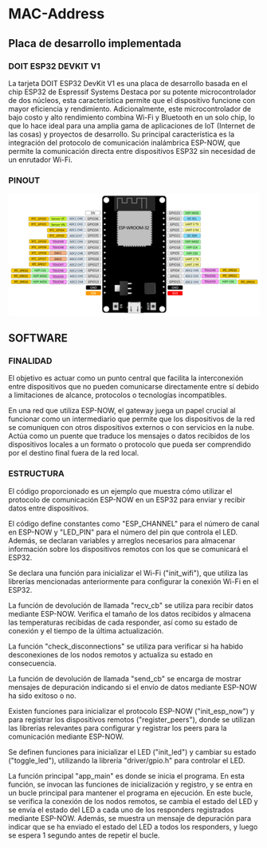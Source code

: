 # MAC-Address

## Placa de desarrollo implementada

### DOIT ESP32 DEVKIT V1

La tarjeta DOIT ESP32 DevKit V1 es una placa de desarrollo basada en el chip ESP32 de Espressif Systems
Destaca por su potente microcontrolador de dos núcleos, esta característica permite que el dispositivo funcione con mayor eficiencia y rendimiento. 
Adicionalmente, este microcontrolador de bajo costo y alto rendimiento combina Wi-Fi y Bluetooth en un solo chip, lo que lo hace ideal para una amplia gama de aplicaciones de IoT (Internet de las cosas) y proyectos de desarrollo. Su principal característica es la integración del protocolo de comunicación inalámbrica ESP-NOW, que permite la comunicación directa entre dispositivos ESP32 sin necesidad de un enrutador Wi-Fi.

### PINOUT

![](docs/PINOUT_ESP32.jpg)

## SOFTWARE

### FINALIDAD

El objetivo es actuar como un punto central que facilita la interconexión entre dispositivos que no pueden comunicarse directamente entre sí debido a limitaciones de alcance, protocolos o tecnologías incompatibles.

En una red que utiliza ESP-NOW, el gateway juega un papel crucial al funcionar como un intermediario que permite que los dispositivos de la red se comuniquen con otros dispositivos externos o con servicios en la nube. Actúa como un puente que traduce los mensajes o datos recibidos de los dispositivos locales a un formato o protocolo que pueda ser comprendido por el destino final fuera de la red local.


### ESTRUCTURA

El código proporcionado es un ejemplo que muestra cómo utilizar el protocolo de comunicación ESP-NOW en un ESP32 para enviar y recibir datos entre dispositivos. 

El código define constantes como "ESP_CHANNEL" para el número de canal en ESP-NOW y "LED_PIN" para el número del pin que controla el LED. Además, se declaran variables y arreglos necesarios para almacenar información sobre los dispositivos remotos con los que se comunicará el ESP32.

Se declara una función para inicializar el Wi-Fi ("init_wifi"), que utiliza las librerías mencionadas anteriormente para configurar la conexión Wi-Fi en el ESP32.

La función de devolución de llamada "recv_cb" se utiliza para recibir datos mediante ESP-NOW. Verifica el tamaño de los datos recibidos y almacena las temperaturas recibidas de cada responder, así como su estado de conexión y el tiempo de la última actualización.

La función "check_disconnections" se utiliza para verificar si ha habido desconexiones de los nodos remotos y actualiza su estado en consecuencia.

La función de devolución de llamada "send_cb" se encarga de mostrar mensajes de depuración indicando si el envío de datos mediante ESP-NOW ha sido exitoso o no.

Existen funciones para inicializar el protocolo ESP-NOW ("init_esp_now") y para registrar los dispositivos remotos ("register_peers"), donde se utilizan las librerías relevantes para configurar y registrar los peers para la comunicación mediante ESP-NOW.

Se definen funciones para inicializar el LED ("init_led") y cambiar su estado ("toggle_led"), utilizando la librería "driver/gpio.h" para controlar el LED.

La función principal "app_main" es donde se inicia el programa. En esta función, se invocan las funciones de inicialización y registro, y se entra en un bucle principal para mantener el programa en ejecución. En este bucle, se verifica la conexión de los nodos remotos, se cambia el estado del LED y se envía el estado del LED a cada uno de los responders registrados mediante ESP-NOW. Además, se muestra un mensaje de depuración para indicar que se ha enviado el estado del LED a todos los responders, y luego se espera 1 segundo antes de repetir el bucle.